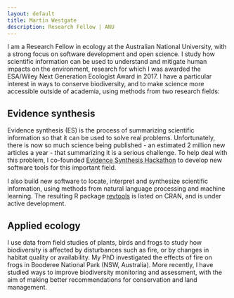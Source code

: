 ```yaml
---
layout: default
title: Martin Westgate
description: Research Fellow | ANU
---
```

I am a Research Fellow in ecology at the Australian National University, with a strong focus on software development and open science. I study how scientific information can be used to understand and mitigate human impacts on the environment, research for which I was awarded the ESA/Wiley Next Generation Ecologist Award in 2017. I have a particular interest in ways to conserve biodiversity, and to make science more accessible outside of academia, using methods from two research fields:

## Evidence synthesis
Evidence synthesis (ES) is the process of summarizing scientific information so that it can be used to solve real problems. Unfortunately, there is now so much science being published - an estimated 2 million new articles a year -  that summarizing it is a serious challenge. To help deal with this problem, I co-founded [Evidence Synthesis Hackathon](https://www.eshackathon.org) to develop new software tools for this important field.

I also build new software to locate, interpret and synthesize scientific information, using methods from natural language processing and machine learning. The resulting R package [revtools](https://revtools.net) is listed on CRAN, and is under active development.

## Applied ecology
I use data from field studies of plants, birds and frogs to study how biodiversity is affected by disturbances such as fire, or by changes in habitat quality or availability. My PhD investigated the effects of fire on frogs in Booderee National Park (NSW, Australia). More recently, I have studied ways to improve biodiversity monitoring and assessment, with the aim of making better recommendations for conservation and land management.